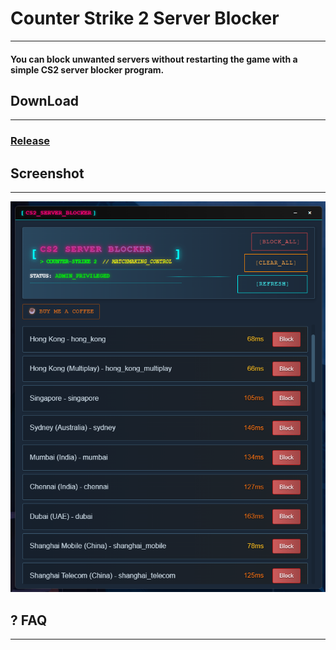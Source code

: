 # Counter Strike 2 Server Blocker

------

#### You can block unwanted servers without restarting the game with a simple CS2 server blocker program.


## DownLoad

--- 

### [Release](https://github.com/devsepnine/cs2-server-blocker-p/releases)


## Screenshot

---

![Screenshot](assets/main.png)

## ? FAQ

---
